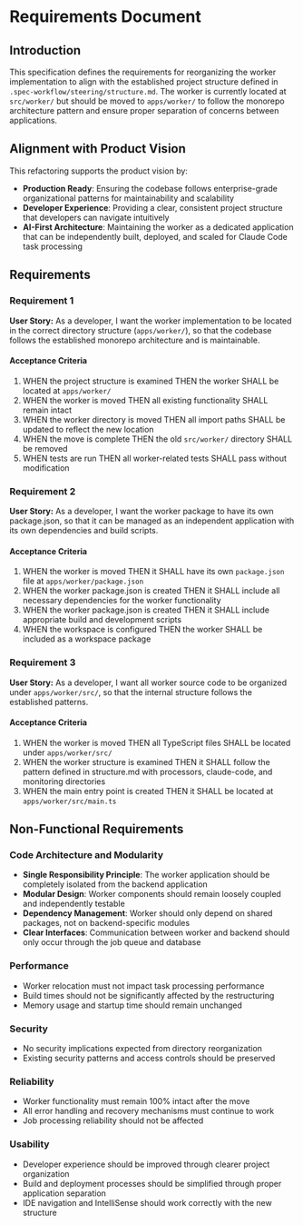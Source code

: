 # Requirements Document

## Introduction

This specification defines the requirements for reorganizing the worker implementation to align with the established project structure defined in `.spec-workflow/steering/structure.md`. The worker is currently located at `src/worker/` but should be moved to `apps/worker/` to follow the monorepo architecture pattern and ensure proper separation of concerns between applications.

## Alignment with Product Vision

This refactoring supports the product vision by:
- **Production Ready**: Ensuring the codebase follows enterprise-grade organizational patterns for maintainability and scalability
- **Developer Experience**: Providing a clear, consistent project structure that developers can navigate intuitively
- **AI-First Architecture**: Maintaining the worker as a dedicated application that can be independently built, deployed, and scaled for Claude Code task processing

## Requirements

### Requirement 1

**User Story:** As a developer, I want the worker implementation to be located in the correct directory structure (`apps/worker/`), so that the codebase follows the established monorepo architecture and is maintainable.

#### Acceptance Criteria

1. WHEN the project structure is examined THEN the worker SHALL be located at `apps/worker/`
2. WHEN the worker is moved THEN all existing functionality SHALL remain intact
3. WHEN the worker directory is moved THEN all import paths SHALL be updated to reflect the new location
4. WHEN the move is complete THEN the old `src/worker/` directory SHALL be removed
5. WHEN tests are run THEN all worker-related tests SHALL pass without modification

### Requirement 2

**User Story:** As a developer, I want the worker package to have its own package.json, so that it can be managed as an independent application with its own dependencies and build scripts.

#### Acceptance Criteria

1. WHEN the worker is moved THEN it SHALL have its own `package.json` file at `apps/worker/package.json`
2. WHEN the worker package.json is created THEN it SHALL include all necessary dependencies for the worker functionality
3. WHEN the worker package.json is created THEN it SHALL include appropriate build and development scripts
4. WHEN the workspace is configured THEN the worker SHALL be included as a workspace package

### Requirement 3

**User Story:** As a developer, I want all worker source code to be organized under `apps/worker/src/`, so that the internal structure follows the established patterns.

#### Acceptance Criteria

1. WHEN the worker is moved THEN all TypeScript files SHALL be located under `apps/worker/src/`
2. WHEN the worker structure is examined THEN it SHALL follow the pattern defined in structure.md with processors, claude-code, and monitoring directories
3. WHEN the main entry point is created THEN it SHALL be located at `apps/worker/src/main.ts`

## Non-Functional Requirements

### Code Architecture and Modularity
- **Single Responsibility Principle**: The worker application should be completely isolated from the backend application
- **Modular Design**: Worker components should remain loosely coupled and independently testable
- **Dependency Management**: Worker should only depend on shared packages, not on backend-specific modules
- **Clear Interfaces**: Communication between worker and backend should only occur through the job queue and database

### Performance
- Worker relocation must not impact task processing performance
- Build times should not be significantly affected by the restructuring
- Memory usage and startup time should remain unchanged

### Security
- No security implications expected from directory reorganization
- Existing security patterns and access controls should be preserved

### Reliability
- Worker functionality must remain 100% intact after the move
- All error handling and recovery mechanisms must continue to work
- Job processing reliability should not be affected

### Usability
- Developer experience should be improved through clearer project organization
- Build and deployment processes should be simplified through proper application separation
- IDE navigation and IntelliSense should work correctly with the new structure